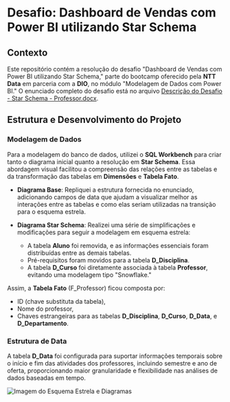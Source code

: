 # Desafio: Dashboard de Vendas com Power BI utilizando Star Schema

## Contexto

Este repositório contém a resolução do desafio "Dashboard de Vendas com Power BI utilizando Star Schema," parte do bootcamp oferecido pela **NTT Data** em parceria com a **DIO**, no módulo "Modelagem de Dados com Power BI." O enunciado completo do desafio está no arquivo [Descrição do Desafio - Star Schema - Professor.docx](https://academiapme-my.sharepoint.com/:w:/g/personal/renato_dio_me/EW6ICs-FWeJPjRJt5mhdTFABzxYtZl87MzYPc6s2N1aO7Q?rtime=_k5Bdx323Eg).

## Estrutura e Desenvolvimento do Projeto

### Modelagem de Dados

Para a modelagem do banco de dados, utilizei o **SQL Workbench** para criar tanto o diagrama inicial quanto a resolução em **Star Schema**. Essa abordagem visual facilitou a compreensão das relações entre as tabelas e da transformação das tabelas em **Dimensões** e **Tabela Fato**.

- **Diagrama Base**: Repliquei a estrutura fornecida no enunciado, adicionando campos de data que ajudam a visualizar melhor as interações entre as tabelas e como elas seriam utilizadas na transição para o esquema estrela.
  
- **Diagrama Star Schema**: Realizei uma série de simplificações e modificações para seguir a modelagem em esquema estrela:
  - A tabela **Aluno** foi removida, e as informações essenciais foram distribuídas entre as demais tabelas.
  - Pré-requisitos foram movidos para a tabela **D_Disciplina**.
  - A tabela **D_Curso** foi diretamente associada à tabela **Professor**, evitando uma modelagem tipo "Snowflake."

Assim, a **Tabela Fato** (F_Professor) ficou composta por:
- ID (chave substituta da tabela),
- Nome do professor,
- Chaves estrangeiras para as tabelas **D_Disciplina**, **D_Curso**, **D_Data**, e **D_Departamento**.

### Estrutura de Data

A tabela **D_Data** foi configurada para suportar informações temporais sobre o início e fim das atividades dos professores, incluindo semestre e ano de oferta, proporcionando maior granularidade e flexibilidade nas análises de dados baseadas em tempo.

![Imagem do Esquema Estrela e Diagramas](link_para_imagem)

